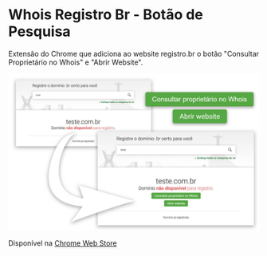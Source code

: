 # Whois Registro Br - Botão de Pesquisa

Extensão do Chrome que adiciona ao website registro.br o botão "Consultar Proprietário no Whois" e "Abrir Website".

![](readme.jpg)

Disponível na [Chrome Web Store](https://chromewebstore.google.com/detail/whois-registro-br-bot%C3%A3o-d/adflbigcgijdoeganbnmnpaalnhnioik?hl=en&authuser=4)
